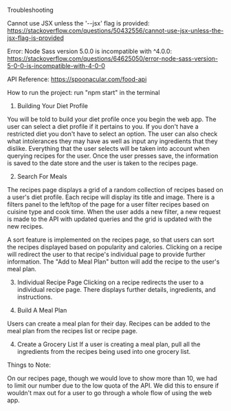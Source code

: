 Troubleshooting

Cannot use JSX unless the '--jsx' flag is provided:
https://stackoverflow.com/questions/50432556/cannot-use-jsx-unless-the-jsx-flag-is-provided

Error: Node Sass version 5.0.0 is incompatible with ^4.0.0:
https://stackoverflow.com/questions/64625050/error-node-sass-version-5-0-0-is-incompatible-with-4-0-0


API Reference: https://spoonacular.com/food-api

How to run the project: run "npm start" in the terminal

1. Building Your Diet Profile

You will be told to build your diet profile once you begin the web app. 
The user can select a diet profile if it pertains to you. If you don't have a restricted diet you don't have to select an option.
The user can also check what intolerances they may have as well as input any ingredients that they dislike. 
Everything that the user selects will be taken into account when querying recipes for the user.
Once the user presses save, the information is saved to the date store and the user is taken to the recipes page. 


2. Search For Meals

The recipes page displays a grid of a random collection of recipes based on a user's diet profile. Each recipe will display its title and image. There is a filters panel to the left/top of the page for a user filter recipes based on cuisine type and cook time. When the user adds a new filter, a new request is made to the API with updated queries and the grid is updated with the new recipes. 

A sort feature is implemented on the recipes page, so that users can sort the recipes displayed based on popularity and calories. 
Clicking on a recipe will redirect the user to that recipe's individual page to provide further information. 
The "Add to Meal Plan" button will add the recipe to the user's meal plan.

3. Individual Recipe Page
Clicking on a recipe redirects the user to a individual recipe page. There displays further details, ingredients, and instructions. 

3. Build A Meal Plan

Users can create a meal plan for their day. Recipes can be added to the meal plan from the recipes list or recipe page.

4. Create a Grocery List
If a user is creating a meal plan, pull all the ingredients from the recipes being used into one grocery list.


Things to Note:

On our recipes page, though we would love to show more than 10, we had to limit our number due to the low quota of the API. We did this to ensure if wouldn't max out for a user to go through a whole flow of using the web app. 